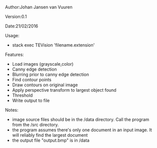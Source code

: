 Author:Johan Jansen van Vuuren

Version:0.1

Date:21/02/2016

Usage:
 - stack exec TEVision 'filename.extension'

Features:
 - Load images (grayscale,color)
 - Canny edge detection
 - Blurring prior to canny edge detection
 - Find contour points
 - Draw contours on original image
 - Apply perspective transform to largest object found
 - Threshold
 - Write output to file
 
Notes:
 - image source files should be in the /data directory.  Call the program from the /src directory.
 - the program assumes there's only one document in an input image.  It will reliably find the largest document
 - the output file "output.bmp" is in /data 
